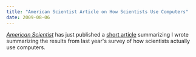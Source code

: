 ```yaml
---
title: "American Scientist Article on How Scientists Use Computers"
date: 2009-08-06
---
```

<a href="http://www.americanscientist.org/"><em>American Scientist</em></a> has just published a <a href="http://www.americanscientist.org/issues/pub/2009/5/how-do-scientists-really-use-computers">short article</a> summarizing I wrote summarizing the results from last year's survey of how scientists actually use computers.
